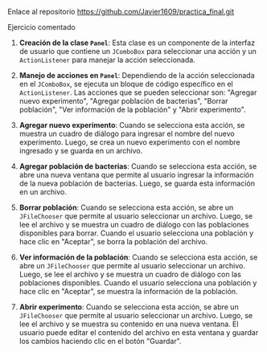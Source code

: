 
Enlace al repositorio 
https://github.com/Javier1609/practica_final.git

Ejercicio comentado 


1. **Creación de la clase `Panel`**: Esta clase es un componente de la interfaz de usuario que contiene un `JComboBox` para seleccionar una acción y un `ActionListener` para manejar la acción seleccionada.

2. **Manejo de acciones en `Panel`**: Dependiendo de la acción seleccionada en el `JComboBox`, se ejecuta un bloque de código específico en el `ActionListener`. Las acciones que se pueden seleccionar son: "Agregar nuevo experimento", "Agregar población de bacterias", "Borrar población", "Ver información de la población" y "Abrir experimento".

3. **Agregar nuevo experimento**: Cuando se selecciona esta acción, se muestra un cuadro de diálogo para ingresar el nombre del nuevo experimento. Luego, se crea un nuevo experimento con el nombre ingresado y se guarda en un archivo.

4. **Agregar población de bacterias**: Cuando se selecciona esta acción, se abre una nueva ventana que permite al usuario ingresar la información de la nueva población de bacterias. Luego, se guarda esta información en un archivo.

5. **Borrar población**: Cuando se selecciona esta acción, se abre un `JFileChooser` que permite al usuario seleccionar un archivo. Luego, se lee el archivo y se muestra un cuadro de diálogo con las poblaciones disponibles para borrar. Cuando el usuario selecciona una población y hace clic en "Aceptar", se borra la población del archivo.

6. **Ver información de la población**: Cuando se selecciona esta acción, se abre un `JFileChooser` que permite al usuario seleccionar un archivo. Luego, se lee el archivo y se muestra un cuadro de diálogo con las poblaciones disponibles. Cuando el usuario selecciona una población y hace clic en "Aceptar", se muestra la información de la población.

7. **Abrir experimento**: Cuando se selecciona esta acción, se abre un `JFileChooser` que permite al usuario seleccionar un archivo. Luego, se lee el archivo y se muestra su contenido en una nueva ventana. El usuario puede editar el contenido del archivo en esta ventana y guardar los cambios haciendo clic en el botón "Guardar".
